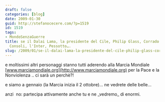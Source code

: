 ```yaml
---
draft: false
categories: [blog]
date: 2009-01-30
guid: http://stefanocecere.com/?p=1519
id: 1519
tags:
- MondoSenzaGuerre
title: se il Dalai Lama, la presidente del Cile, Philip Glass, Corrado Guzzanti, Carmen
  Consoli, l'Inter, Pessotto….
slug: /2009/01/se-il-dalai-lama-la-presidente-del-cile-philip-glass-corrado-guzzanti-carmen-consoli-linter-pessotto/
---
```


e moltissimi altri personaggi stanno tutti aderendo alla Marcia Mondiale [www.marciamondiale.org](http://www.marciamondiale.org) per la Pace e la Nonviolenza .. ci sarà un perchè?!

e siamo a gennaio (la Marcia inizia il 2 ottobre)… ne vedrete delle belle…

anzi  no: partecipa attivamente anche tu e ne \_vedremo\_ di enormi.
